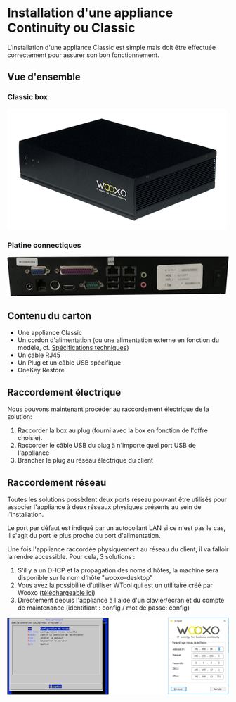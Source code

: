 # Installation d'une appliance Continuity ou Classic

L'installation d'une appliance Classic est simple mais doit être effectuée correctement pour assurer son bon fonctionnement.

## Vue d'ensemble

### Classic box

![](../../.gitbook/assets/image%20%281%29.png)

### Platine connectiques

![](../../.gitbook/assets/image%20%2815%29.png)

## Contenu du carton

* Une appliance Classic
* Un cordon d'alimentation \(ou une alimentation externe en fonction du modèle, cf. [Spécifications techniques](../../specifications-techniques.md#appliances-allroad)\)
* Un cable RJ45
* Un Plug et un câble USB spécifique
* OneKey Restore

## Raccordement électrique

Nous pouvons maintenant procéder au raccordement électrique de la solution:

1. Raccorder la box au plug \(fourni avec la box en fonction de l'offre choisie\).
2. Raccorder le câble USB du plug à n'importe quel port USB de l'appliance
3. Brancher le plug au réseau électrique du client

## Raccordement réseau

Toutes les solutions possèdent deux ports réseau pouvant être utilisés pour associer l'appliance à deux réseaux physiques présents au sein de l'installation.

Le port par défaut est indiqué par un autocollant LAN si ce n'est pas le cas, il s'agit du port le plus proche du port d'alimentation.

Une fois l'appliance raccordée physiquement au réseau du client, il va falloir la rendre accessible. Pour cela, 3 solutions :

1. S'il y a un DHCP et la propagation des noms d'hôtes, la machine sera disponible sur le nom d'hôte "wooxo-desktop"
2. Vous avez la possibilité d'utiliser WTool qui est un utilitaire créé par Wooxo \([téléchargeable ici](https://wooxo.fr/WTool)\) 
3. Directement depuis l'appliance à l'aide d'un clavier/écran et du compte de maintenance \(identifiant : config / mot de passe: config\)

![](../../.gitbook/assets/image%20%2811%29.png)

